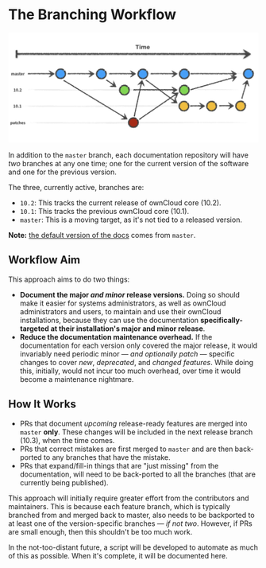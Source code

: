 # The Branching Workflow

![The Branching Workflow](images/the-branching-workflow.png)

In addition to the `master` branch, each documentation repository will have _two_ branches at any one time; one for the current version of the software and one for the previous version.

The three, currently active, branches are:

- `10.2`: This tracks the current release of ownCloud core (10.2).
- `10.1`: This tracks the previous ownCloud core (10.1).
- `master`: This is a moving target, as it's not tied to a released version.

**Note:** [the default version of the docs](https://doc.owncloud.com) comes from `master`.

## Workflow Aim

This approach aims to do two things:

- **Document the major _and minor_ release versions.** Doing so should make it easier for systems administrators, as well as ownCloud administrators and users, to maintain and use their ownCloud installations, because they can use the documentation **specifically-targeted at their installation's major and minor release**.
- **Reduce the documentation maintenance overhead.** If the documentation for each version only covered the major release, it would invariably need periodic minor — _and optionally patch_ — specific changes to cover _new_, _deprecated_, and _changed features_. While doing this, initially, would not incur too much overhead, over time it would become a maintenance nightmare.

## How It Works

- PRs that document _upcoming_ release-ready features are merged into `master` **only**. These changes will be included in the next release branch (10.3), when the time comes.
- PRs that correct mistakes are first merged to `master` and are then back-ported to any branches that have the mistake.
- PRs that expand/fill-in things that are "just missing" from the documentation, will need to be back-ported to all the branches (that are currently being published).

This approach will initially require greater effort from the contributors and maintainers.
This is because each feature branch, which is typically branched from and merged back to master, also needs to be backported to at least one of the version-specific branches — _if not two_.
However, if PRs are small enough, then this shouldn't be too much work.

In the not-too-distant future, a script will be developed to automate as much of this as possible.
When it's complete, it will be documented here.
